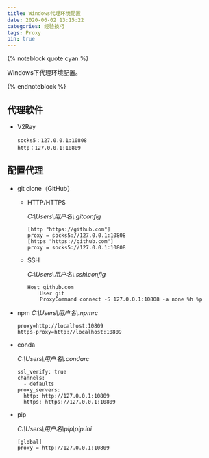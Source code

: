 ```yaml
---
title: Windows代理环境配置
date: 2020-06-02 13:15:22
categories: 经验技巧
tags: Proxy
pin: true
---
```


{% noteblock quote cyan %}

Windows下代理环境配置。

{% endnoteblock %}

<!-- more -->

## 代理软件

- V2Ray

  ```
  socks5：127.0.0.1:10808
  http：127.0.0.1:10809
  ```

## 配置代理

- git clone（GitHub）

  - HTTP/HTTPS

    _C:\Users\用户名\\.gitconfig_

    ```
    [http "https://github.com"]
    proxy = socks5://127.0.0.1:10808
    [https "https://github.com"]
    proxy = socks5://127.0.0.1:10808
    ```

  - SSH

    _C:\Users\用户名\\.ssh\config_

    ```
    Host github.com
    	User git
    	ProxyCommand connect -S 127.0.0.1:10808 -a none %h %p
    ```

- npm
  _C:\Users\用户名\\.npmrc_

  ```
  proxy=http://localhost:10809
  https-proxy=http://localhost:10809
  ```

- conda

  _C:\Users\用户名\\.condarc_

  ```
  ssl_verify: true
  channels:
    - defaults
  proxy_servers:
    http: http://127.0.0.1:10809
    https: https://127.0.0.1:10809
  ```

- pip

  _C:\Users\用户名\pip\pip.ini_

  ```
  [global]
  proxy = http://127.0.0.1:10809
  ```
